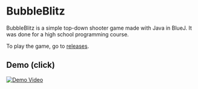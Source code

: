 # BubbleBlitz
BubbleBlitz is a simple top-down shooter game made with Java in BlueJ. It was done for a high school programming course.

To play the game, go to [releases](https://github.com/mattyHerzig/BubbleBlitz/releases).

## Demo (click)
[![Demo Video](https://img.youtube.com/vi/OayZfW1_Kgc/0.jpg)](https://youtu.be/OayZfW1_Kgc "BubbleBlitz Demo")
